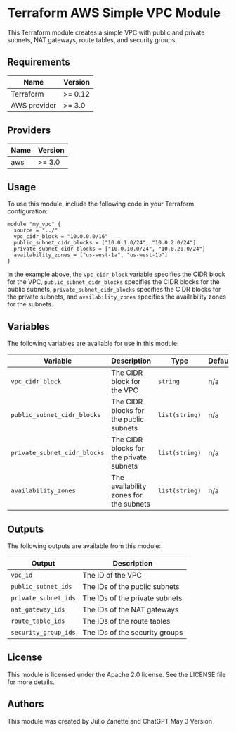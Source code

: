 # Terraform AWS Simple VPC Module

This Terraform module creates a simple VPC with public and private subnets, NAT gateways, route tables, and security groups.

## Requirements

| Name | Version |
|------|---------|
| Terraform | >= 0.12 |
| AWS provider | >= 3.0 |

## Providers

| Name | Version |
|------|---------|
| aws | >= 3.0 |

## Usage

To use this module, include the following code in your Terraform configuration:

```hcl
module "my_vpc" {
  source = "../"
  vpc_cidr_block = "10.0.0.0/16"
  public_subnet_cidr_blocks = ["10.0.1.0/24", "10.0.2.0/24"]
  private_subnet_cidr_blocks = ["10.0.10.0/24", "10.0.20.0/24"]
  availability_zones = ["us-west-1a", "us-west-1b"]
}

```


In the example above, the `vpc_cidr_block` variable specifies the CIDR block for the VPC, `public_subnet_cidr_blocks` specifies the CIDR blocks for the public subnets, `private_subnet_cidr_blocks` specifies the CIDR blocks for the private subnets, and `availability_zones` specifies the availability zones for the subnets.

## Variables

The following variables are available for use in this module:

| Variable | Description | Type | Default |
|----------|-------------|------|---------|
| `vpc_cidr_block` | The CIDR block for the VPC | `string` | n/a |
| `public_subnet_cidr_blocks` | The CIDR blocks for the public subnets | `list(string)` | n/a |
| `private_subnet_cidr_blocks` | The CIDR blocks for the private subnets | `list(string)` | n/a |
| `availability_zones` | The availability zones for the subnets | `list(string)` | n/a |

## Outputs

The following outputs are available from this module:

| Output | Description |
|--------|-------------|
| `vpc_id` | The ID of the VPC |
| `public_subnet_ids` | The IDs of the public subnets |
| `private_subnet_ids` | The IDs of the private subnets |
| `nat_gateway_ids` | The IDs of the NAT gateways |
| `route_table_ids` | The IDs of the route tables |
| `security_group_ids` | The IDs of the security groups |

## License

This module is licensed under the Apache 2.0 license. See the LICENSE file for more details.

## Authors

This module was created by Julio Zanette and ChatGPT May 3 Version

